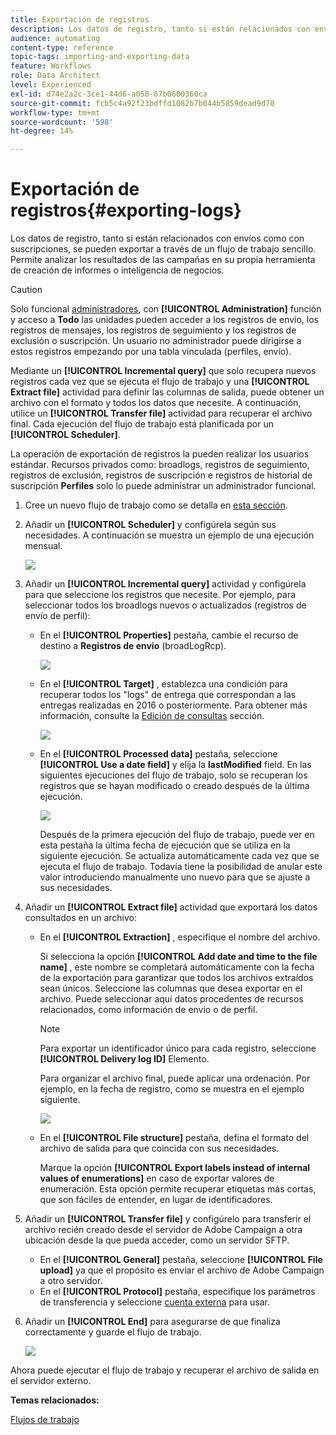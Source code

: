 ```yaml
---
title: Exportación de registros
description: Los datos de registro, tanto si están relacionados con envíos como con suscripciones, se pueden exportar a través de un flujo de trabajo sencillo.
audience: automating
content-type: reference
topic-tags: importing-and-exporting-data
feature: Workflows
role: Data Architect
level: Experienced
exl-id: d74e2a2c-3ce1-44d6-a058-67b0600360ca
source-git-commit: fcb5c4a92f23bdffd1082b7b044b5859dead9d70
workflow-type: tm+mt
source-wordcount: '598'
ht-degree: 14%

---
```


# Exportación de registros{#exporting-logs}

Los datos de registro, tanto si están relacionados con envíos como con suscripciones, se pueden exportar a través de un flujo de trabajo sencillo. Permite analizar los resultados de las campañas en su propia herramienta de creación de informes o inteligencia de negocios.

>[!CAUTION]
>
>Solo funcional [administradores](../../administration/using/users-management.md#functional-administrators), con **[!UICONTROL Administration]** función y acceso a **Todo** las unidades pueden acceder a los registros de envío, los registros de mensajes, los registros de seguimiento y los registros de exclusión o suscripción. Un usuario no administrador puede dirigirse a estos registros empezando por una tabla vinculada (perfiles, envío).

Mediante un **[!UICONTROL Incremental query]** que solo recupera nuevos registros cada vez que se ejecuta el flujo de trabajo y una **[!UICONTROL Extract file]** actividad para definir las columnas de salida, puede obtener un archivo con el formato y todos los datos que necesite. A continuación, utilice un **[!UICONTROL Transfer file]** actividad para recuperar el archivo final. Cada ejecución del flujo de trabajo está planificada por un **[!UICONTROL Scheduler]**.

La operación de exportación de registros la pueden realizar los usuarios estándar. Recursos privados como: broadlogs, registros de seguimiento, registros de exclusión, registros de suscripción e registros de historial de suscripción **Perfiles** solo lo puede administrar un administrador funcional.

1. Cree un nuevo flujo de trabajo como se detalla en [esta sección](../../automating/using/building-a-workflow.md#creating-a-workflow).
1. Añadir un **[!UICONTROL Scheduler]** y configúrela según sus necesidades. A continuación se muestra un ejemplo de una ejecución mensual.

   ![](assets/export_logs_scheduler.png)

1. Añadir un **[!UICONTROL Incremental query]** actividad y configúrela para que seleccione los registros que necesite. Por ejemplo, para seleccionar todos los broadlogs nuevos o actualizados (registros de envío de perfil):

   * En el **[!UICONTROL Properties]** pestaña, cambie el recurso de destino a **Registros de envío** (broadLogRcp).

     ![](assets/export_logs_query_properties.png)

   * En el **[!UICONTROL Target]** , establezca una condición para recuperar todos los &quot;logs&quot; de entrega que correspondan a las entregas realizadas en 2016 o posteriormente. Para obtener más información, consulte la [Edición de consultas](../../automating/using/editing-queries.md#creating-queries) sección.

     ![](assets/export_logs_query_target.png)

   * En el **[!UICONTROL Processed data]** pestaña, seleccione **[!UICONTROL Use a date field]** y elija la **lastModified** field. En las siguientes ejecuciones del flujo de trabajo, solo se recuperan los registros que se hayan modificado o creado después de la última ejecución.

     ![](assets/export_logs_query_processeddata.png)

     Después de la primera ejecución del flujo de trabajo, puede ver en esta pestaña la última fecha de ejecución que se utiliza en la siguiente ejecución. Se actualiza automáticamente cada vez que se ejecuta el flujo de trabajo. Todavía tiene la posibilidad de anular este valor introduciendo manualmente uno nuevo para que se ajuste a sus necesidades.

1. Añadir un **[!UICONTROL Extract file]** actividad que exportará los datos consultados en un archivo:

   * En el **[!UICONTROL Extraction]** , especifique el nombre del archivo.

     Si selecciona la opción **[!UICONTROL Add date and time to the file name]** , este nombre se completará automáticamente con la fecha de la exportación para garantizar que todos los archivos extraídos sean únicos. Seleccione las columnas que desea exportar en el archivo. Puede seleccionar aquí datos procedentes de recursos relacionados, como información de envío o de perfil.

     >[!NOTE]
     >
     >Para exportar un identificador único para cada registro, seleccione **[!UICONTROL Delivery log ID]** Elemento.

     Para organizar el archivo final, puede aplicar una ordenación. Por ejemplo, en la fecha de registro, como se muestra en el ejemplo siguiente.

     ![](assets/export_logs_extractfile_extraction.png)

   * En el **[!UICONTROL File structure]** pestaña, defina el formato del archivo de salida para que coincida con sus necesidades.

     Marque la opción **[!UICONTROL Export labels instead of internal values of enumerations]** en caso de exportar valores de enumeración. Esta opción permite recuperar etiquetas más cortas, que son fáciles de entender, en lugar de identificadores.

1. Añadir un **[!UICONTROL Transfer file]** y configúrelo para transferir el archivo recién creado desde el servidor de Adobe Campaign a otra ubicación desde la que pueda acceder, como un servidor SFTP.

   * En el **[!UICONTROL General]** pestaña, seleccione **[!UICONTROL File upload]** ya que el propósito es enviar el archivo de Adobe Campaign a otro servidor.
   * En el **[!UICONTROL Protocol]** pestaña, especifique los parámetros de transferencia y seleccione [cuenta externa](../../administration/using/external-accounts.md#creating-an-external-account) para usar.

1. Añadir un **[!UICONTROL End]** para asegurarse de que finaliza correctamente y guarde el flujo de trabajo.

   ![](assets/export_logs_example_workflow.png)

Ahora puede ejecutar el flujo de trabajo y recuperar el archivo de salida en el servidor externo.

**Temas relacionados:**

[Flujos de trabajo](../../automating/using/get-started-workflows.md)
